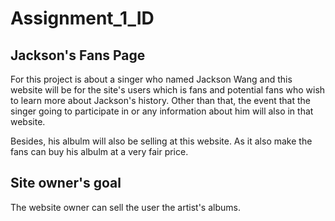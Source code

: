 # Assignment_1_ID
## Jackson's Fans Page
For this project is about a singer who named Jackson Wang and this website will be for the site's users which is fans and potential fans who wish to learn more about Jackson's history. Other than that, the event that the singer going to participate in or any information about him will also in that website.

Besides, his albulm will also be selling at this website. As it also make the fans can buy his albulm at a very fair price.

## Site owner's goal
The website owner can sell the user the artist's albums.